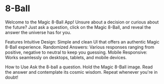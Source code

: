 # 8-Ball

Welcome to the Magic 8-Ball App! Unsure about a decision or curious about the future? Just ask a question, click on the Magic 8-Ball, and reveal the answer the universe has for you.

Features
Intuitive Design: Simple and clean UI that offers an authentic Magic 8-Ball experience.
Randomized Answers: Various responses ranging from positive, negative to neutral to keep you guessing.
Mobile Responsive: Works seamlessly on desktops, tablets, and mobile devices.

How to Use
Ask the 8-ball a question.
Hold the Magic 8-Ball image.
Read the answer and contemplate its cosmic wisdom.
Repeat whenever you're in doubt!
